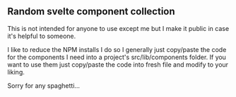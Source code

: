 ## Random svelte component collection

This is not intended for anyone to use except me but I make it public in case it's helpful to someone.

I like to reduce the NPM installs I do so I generally just copy/paste the code for the components I need into a project's src/lib/components folder. If you want to use them just copy/paste the code into fresh file and modify to your liking.

Sorry for any spaghetti...